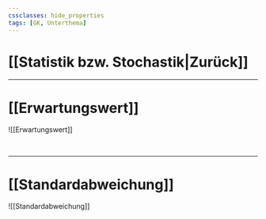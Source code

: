 ```yaml
---
cssclasses: hide_properties
tags: [GK, Unterthema]
---
```


# [[Statistik bzw. Stochastik|Zurück]]

___
# [[Erwartungswert]]

![[Erwartungswert]]

<br>

___
# [[Standardabweichung]]

![[Standardabweichung]]
